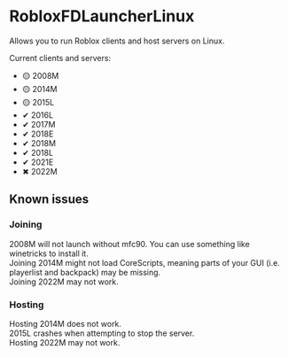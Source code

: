 # RobloxFDLauncherLinux
Allows you to run Roblox clients and host servers on Linux.  

Current clients and servers:
* 🟡 2008M
* 🟡 2014M
* 🟡 2015L
* ✔ 2016L
* ✔ 2017M
* ✔ 2018E
* ✔ 2018M
* ✔ 2018L
* ✔ 2021E
* ✖ 2022M

## Known issues
### Joining
2008M will not launch without mfc90. You can use something like winetricks to install it.  
Joining 2014M might not load CoreScripts, meaning parts of your GUI (i.e. playerlist and backpack) may be missing.  
Joining 2022M may not work.  

### Hosting
Hosting 2014M does not work.  
2015L crashes when attempting to stop the server.  
Hosting 2022M may not work.
